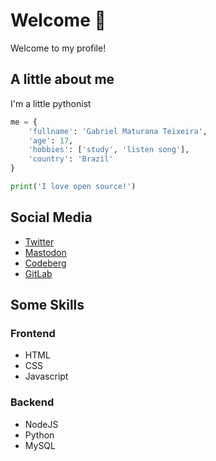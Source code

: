 # Welcome 👋

Welcome to my profile!

## A little about me

I'm a little pythonist

```py
me = {
    'fullname': 'Gabriel Maturana Teixeira',
    'age': 17,
    'hobbies': ['study', 'listen song'],
    'country': 'Brazil'
}

print('I love open source!')
```

## Social Media

- [Twitter](https://twitter.com/its_not_gab)
- [Mastodon](https://mstdn.social/@maturana)
- [Codeberg](https://codeberg.org/itsnotgab)
- [GitLab](https://gitlab.com/itsnotgab)

## Some Skills

### Frontend

- HTML
- CSS
- Javascript

### Backend

- NodeJS
- Python
- MySQL
